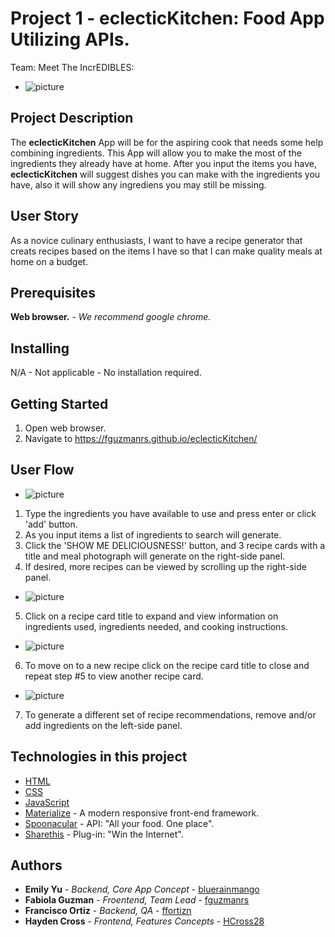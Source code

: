 # Project 1 - eclecticKitchen: Food App Utilizing APIs.
Team: Meet The IncrEDIBLES:

* ![picture](assets/images/system/eclecticKitchen.png)

## Project Description
The **eclecticKitchen** App will be for the aspiring cook that needs some help combining ingredients.
This App will allow you to make the most of the ingredients they already have at home.
After you input the items you have, **eclecticKitchen** will suggest dishes you can make with the ingredients you have, also it will show any ingrediens you may still be missing. 

## User Story
As a novice culinary enthusiasts, I want to have a recipe generator that creats recipes based on the items I have so that I can make quality meals at home on a budget.

## Prerequisites
**Web browser.** - *We recommend google chrome.*

## Installing
N/A - Not applicable - No installation required.

## Getting Started
1. Open web browser.
2. Navigate to https://fguzmanrs.github.io/eclecticKitchen/

## User Flow
* ![picture](assets/images/system/eclecticKitchen-1-2-3.png)
1. Type the ingredients you have available to use and press enter or click 'add' button.
2. As you input items a list of ingredients to search will generate.
3. Click the 'SHOW ME DELICIOUSNESS!' button, and 3 recipe cards with a title and meal photograph will generate on the right-side panel.
4. If desired, more recipes can be viewed by scrolling up the right-side panel.
* ![picture](assets/images/system/eclecticKitchen-5.png)
5. Click on a recipe card title to expand and view information on ingredients used, ingredients needed, and cooking instructions.
* ![picture](assets/images/system/eclecticKitchen-6.png)
6. To move on to a new recipe click on the recipe card title to close and repeat step #5 to view another recipe card.
* ![picture](assets/images/system/eclecticKitchen-7.png)
7. To generate a different set of recipe recommendations, remove and/or add ingredients on the left-side panel.

## Technologies in this project
* [HTML](https://www.w3.org/html/)
* [CSS](https://www.w3.org/Style/CSS/Overview.en.html)
* [JavaScript](https://www.javascript.com/)
* [Materialize](https://materializecss.com/) - A modern responsive front-end framework.
* [Spoonacular](https://spoonacular.com/) - API: "All your food. One place".
* [Sharethis](https://sharethis.com/) - Plug-in: "Win the Internet".

## Authors
* **Emily Yu** - *Backend, Core App Concept* - [bluerainmango](https://github.com/bluerainmango)
* **Fabiola Guzman** - *Froentend, Team Lead* - [fguzmanrs](https://github.com/fguzmanrs)
* **Francisco Ortiz** - *Backend, QA* - [ffortizn](https://github.com/ffortizn)
* **Hayden Cross** - *Frontend, Features Concepts* - [HCross28](https://github.com/HCross28)
